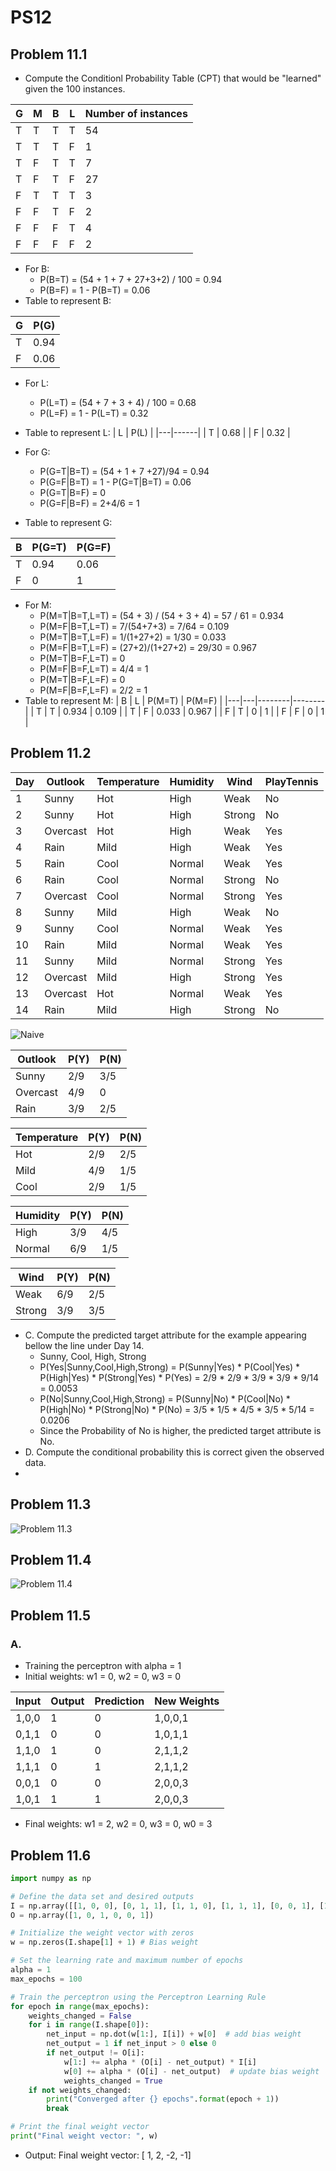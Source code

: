 # PS12
## Problem 11.1
- Compute the Conditionl Probability Table (CPT) that would be "learned" given the 100 instances.

| G | M | B | L | Number of instances |
|---|---|---|---|---------------------|
| T | T | T | T | 54                  |
| T | T | T | F | 1                   |
| T | F | T | T | 7                   |
| T | F | T | F | 27                  |
| F | T | T | T | 3                   |
| F | F | T | F | 2                   |
| F | F | F | T | 4                   |
| F | F | F | F | 2                   |


- For B:
  - P(B=T) = (54 + 1 + 7 + 27+3+2) / 100 = 0.94
  - P(B=F) = 1 - P(B=T) = 0.06
- Table to represent B:

| G | P(G) |
|---|------|
| T | 0.94 |
| F | 0.06 |


- For L:
  - P(L=T) = (54 + 7 + 3 + 4) / 100 = 0.68
  - P(L=F) = 1 - P(L=T) = 0.32
- Table to represent L:
| L | P(L) |
|---|------|
| T | 0.68 |
| F | 0.32 |

- For G:
  - P(G=T|B=T) = (54 + 1 + 7 +27)/94 = 0.94
  - P(G=F|B=T) = 1 - P(G=T|B=T) = 0.06
  - P(G=T|B=F) = 0
  - P(G=F|B=F) = 2+4/6 = 1
- Table to represent G:

| B | P(G=T) | P(G=F) |
|---|--------|--------|
| T | 0.94   | 0.06   |
| F | 0      | 1      |


- For M:
  - P(M=T|B=T,L=T) = (54 + 3) / (54 + 3 + 4) = 57 / 61 = 0.934
  - P(M=F|B=T,L=T) = 7/(54+7+3) = 7/64 = 0.109
  - P(M=T|B=T,L=F) = 1/(1+27+2) = 1/30 = 0.033
  - P(M=F|B=T,L=F) = (27+2)/(1+27+2) = 29/30 = 0.967
  - P(M=T|B=F,L=T) = 0
  - P(M=F|B=F,L=T) = 4/4 = 1
  - P(M=T|B=F,L=F) = 0
  - P(M=F|B=F,L=F) = 2/2 = 1
- Table to represent M:
| B | L | P(M=T) | P(M=F) |
|---|---|--------|--------|
| T | T | 0.934  | 0.109  |
| T | F | 0.033  | 0.967  |
| F | T | 0      | 1      |
| F | F | 0      | 1      |



## Problem 11.2
| Day | Outlook | Temperature | Humidity | Wind  | PlayTennis |
|-----|---------|-------------|----------|-------|------------|
| 1   | Sunny   | Hot         | High     | Weak  | No         |
| 2   | Sunny   | Hot         | High     | Strong| No         |
| 3   | Overcast| Hot         | High     | Weak  | Yes        |
| 4   | Rain    | Mild        | High     | Weak  | Yes        |
| 5   | Rain    | Cool        | Normal   | Weak  | Yes        |
| 6   | Rain    | Cool        | Normal   | Strong| No         |
| 7   | Overcast| Cool        | Normal   | Strong| Yes        |
| 8   | Sunny   | Mild        | High     | Weak  | No         |
| 9   | Sunny   | Cool        | Normal   | Weak  | Yes        |
| 10  | Rain    | Mild        | Normal   | Weak  | Yes        |
| 11  | Sunny   | Mild        | Normal   | Strong| Yes        |
| 12  | Overcast| Mild        | High     | Strong| Yes        |
| 13  | Overcast| Hot         | Normal   | Weak  | Yes        |
| 14  | Rain    | Mild        | High     | Strong| No         |

![Naive](Naive.png)

| Outlook | P(Y) | P(N) |
|---------|------|------|
| Sunny   |  2/9 | 3/5  |
| Overcast|  4/9 | 0    |
| Rain    |  3/9 | 2/5  |

| Temperature | P(Y) | P(N) |
|-------------|------|------|
| Hot         | 2/9  | 2/5  |
| Mild        | 4/9  | 1/5  |
| Cool        | 2/9  | 1/5  |

| Humidity | P(Y) | P(N) |
|----------|------|------|
| High     | 3/9  | 4/5  |
| Normal   | 6/9  | 1/5  |

| Wind   | P(Y) | P(N) |
|--------|------|------|
| Weak   | 6/9  | 2/5  |
| Strong | 3/9  | 3/5  |


- C. Compute the predicted target attribute for the example appearing bellow the line under Day 14.
  - Sunny, Cool, High, Strong
  - P(Yes|Sunny,Cool,High,Strong) = P(Sunny|Yes) * P(Cool|Yes) * P(High|Yes) * P(Strong|Yes) * P(Yes) = 2/9 * 2/9 * 3/9 * 3/9 * 9/14 = 0.0053
  - P(No|Sunny,Cool,High,Strong) = P(Sunny|No) * P(Cool|No) * P(High|No) * P(Strong|No) * P(No) = 3/5 * 1/5 * 4/5 * 3/5 * 5/14 = 0.0206
  - Since the Probability of No is higher, the predicted target attribute is No.
- D. Compute the conditional probability this is correct given the observed data.
- 

## Problem 11.3
![Problem 11.3](Problem3.png)

## Problem 11.4

![Problem 11.4](Problem4.png)

## Problem 11.5
### A. 
- Training the perceptron with alpha = 1
- Initial weights: w1 = 0, w2 = 0, w3 = 0


| Input | Output | Prediction | New Weights |
|-------|--------|------------|-------------|
| 1,0,0 | 1      | 0          | 1,0,0,1     |
| 0,1,1 | 0      | 0          | 1,0,1,1     |
| 1,1,0 | 1      | 0          | 2,1,1,2     |
| 1,1,1 | 0      | 1          | 2,1,1,2     |
| 0,0,1 | 0      | 0          | 2,0,0,3     |
| 1,0,1 | 1      | 1          | 2,0,0,3     |
- Final weights: w1 = 2, w2 = 0, w3 = 0, w0 = 3

## Problem 11.6
```python
import numpy as np

# Define the data set and desired outputs
I = np.array([[1, 0, 0], [0, 1, 1], [1, 1, 0], [1, 1, 1], [0, 0, 1], [1, 0, 1]])
O = np.array([1, 0, 1, 0, 0, 1])

# Initialize the weight vector with zeros
w = np.zeros(I.shape[1] + 1) # Bias weight 

# Set the learning rate and maximum number of epochs
alpha = 1
max_epochs = 100

# Train the perceptron using the Perceptron Learning Rule
for epoch in range(max_epochs):
    weights_changed = False
    for i in range(I.shape[0]):
        net_input = np.dot(w[1:], I[i]) + w[0]  # add bias weight
        net_output = 1 if net_input > 0 else 0
        if net_output != O[i]:
            w[1:] += alpha * (O[i] - net_output) * I[i]
            w[0] += alpha * (O[i] - net_output)  # update bias weight
            weights_changed = True
    if not weights_changed:
        print("Converged after {} epochs".format(epoch + 1))
        break

# Print the final weight vector
print("Final weight vector: ", w)

```

- Output: Final weight vector:  [ 1, 2, -2, -1]


